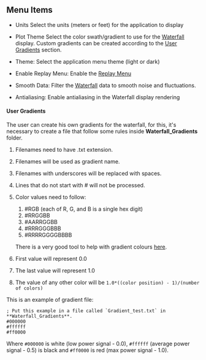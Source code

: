 ## Menu Items

- Units
Select the units (meters or feet) for the application to display

- Plot Theme
Select the color swath/gradient to use for the [Waterfall](home#waterfall) display. Custom gradients can be created according to the [User Gradients](#user-gradients) section.

- Theme:
Select the application menu theme (light or dark)

- Enable Replay Menu:
Enable the [Replay Menu](replay-data)

- Smooth Data:
Filter the [Waterfall](home#waterfall) data to smooth noise and fluctuations.

- Antialiasing:
Enable antialiasing in the Waterfall display rendering


#### User Gradients

The user can create his own gradients for the waterfall, for this, it's necessary to create a file that follow some rules inside **Waterfall_Gradients** folder.

1. Filenames need to have .txt extension.
2. Filenames will be used as gradient name.
3. Filenames with underscores will be replaced with spaces.
4. Lines that do not start with # will not be processed.
5. Color values need to follow:
    1. #RGB (each of R, G, and B is a single hex digit)
    2. #RRGGBB
    3. #AARRGGBB
    4. #RRRGGGBBB
    5. #RRRRGGGGBBBB

    There is a very good tool to help with gradient colours [here](http://www.perbang.dk/rgbgradient/).
6. First value will represent 0.0
7. The last value will represent 1.0
8. The value of any other color will be `1.0*((color position) - 1)/(number of colors)`

This is an example of gradient file:
```
; Put this example in a file called `Gradient_test.txt` in **Waterfall_Gradients**.
#000000
#ffffff
#ff0000
```

Where `#000000` is white (low power signal - 0.0), `#ffffff` (average power signal - 0.5) is black and `#ff0000` is red (max power signal - 1.0).
